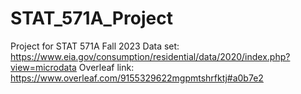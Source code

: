 # STAT_571A_Project
Project for STAT 571A Fall 2023
Data set:
https://www.eia.gov/consumption/residential/data/2020/index.php?view=microdata
Overleaf link:
https://www.overleaf.com/9155329622mgpmtshrfktj#a0b7e2
